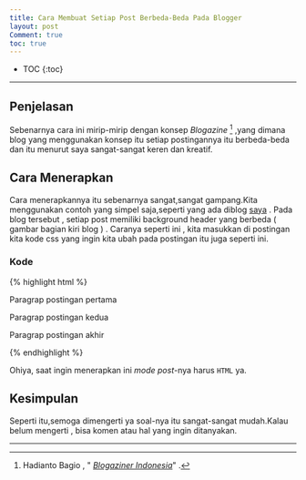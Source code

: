 ```yaml
---
title: Cara Membuat Setiap Post Berbeda-Beda Pada Blogger
layout: post
Comment: true
toc: true
---
```


* TOC
{:toc}

----

## Penjelasan
Sebenarnya cara ini mirip-mirip dengan konsep *Blogazine* [^fn-sample_footnote] ,yang dimana blog yang menggunakan konsep itu setiap postingannya itu berbeda-beda dan itu menurut saya sangat-sangat keren dan kreatif.

## Cara Menerapkan
Cara menerapkannya itu sebenarnya sangat,sangat gampang.Kita menggunakan contoh yang simpel saja,seperti yang ada diblog [saya](https://urbaemyb.blogspot.com) . Pada blog tersebut , setiap post memiliki background header yang berbeda ( gambar bagian kiri blog ) .
Caranya seperti ini , kita masukkan di postingan kita kode css yang ingin kita ubah pada postingan itu juga seperti ini.

### Kode
{% highlight html %}
<p> Paragrap postingan pertama </p>
<p> Paragrap postingan kedua </p>
<p> Paragrap postingan akhir </p>
<style>
 #yang-ingin-diubah { ... }
</style>
{% endhighlight %}

Ohiya, saat ingin menerapkan ini *mode post*-nya harus `HTML` ya.

## Kesimpulan
Seperti itu,semoga dimengerti ya soal-nya itu sangat-sangat mudah.Kalau belum mengerti , bisa komen atau hal yang ingin ditanyakan.

-----

[^fn-sample_footnote]: Hadianto Bagio , " [*Blogaziner Indonesia*](http://roberto-bagio.blogspot.com/p/blogaziner-indonesia.html)" .
